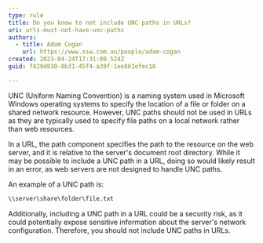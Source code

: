 ```yaml
---
type: rule
title: Do you know to not include UNC paths in URLs?
uri: urls-must-not-have-unc-paths
authors:
  - title: Adam Cogan
    url: https://www.ssw.com.au/people/adam-cogan
created: 2023-04-24T17:31:09.524Z
guid: f829d830-0b31-45f4-a39f-1ee8b1efec18

---
```


UNC (Uniform Naming Convention) is a naming system used in Microsoft Windows operating systems to specify the location of a file or folder on a shared network resource. However, UNC paths should not be used in URLs as they are typically used to specify file paths on a local network rather than web resources.

<!--endintro-->

In a URL, the path component specifies the path to the resource on the web server, and it is relative to the server's document root directory. While it may be possible to include a UNC path in a URL, doing so would likely result in an error, as web servers are not designed to handle UNC paths. 

An example of a UNC path is:

``` html
\\server\share\folder\file.txt
```

Additionally, including a UNC path in a URL could be a security risk, as it could potentially expose sensitive information about the server's network configuration. Therefore, you should not include UNC paths in URLs.
